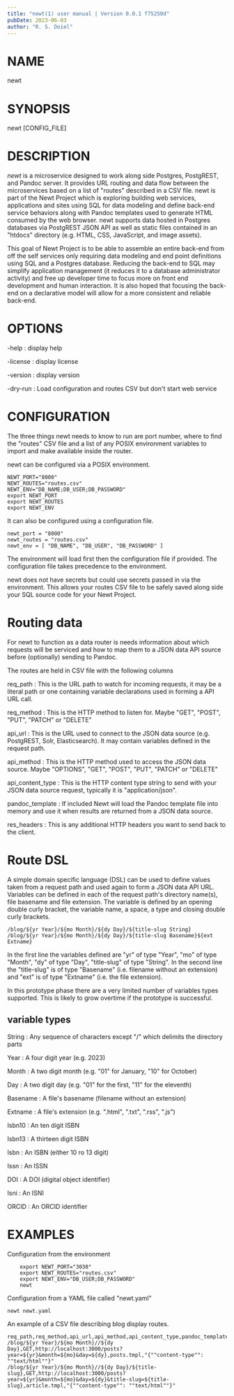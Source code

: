 ```yaml
---
title: "newt(1) user manual | Version 0.0.1 f75250d"
pubDate: 2023-06-03
author: "R. S. Doiel"
---
```


# NAME

newt

# SYNOPSIS

newt [CONFIG_FILE]

# DESCRIPTION

*newt* is a microservice designed to work along side Postgres,
PostgREST, and Pandoc server. It provides URL routing and data flow
between the microservices based on a list of "routes" described in a
CSV file.  newt is part of the Newt Project which is exploring
building web services, applications and sites using SQL for data modeling
and define back-end service behaviors along with Pandoc templates used to
generate HTML consumed by the web browser.  newt supports data
hosted in Postgres databases via PostgREST JSON API as well as static
files contained in an "htdocs" directory (e.g. HTML, CSS, JavaScript,
and image assets). 

This goal of Newt Project is to be able to assemble an entire back-end
from off the self services only requiring data modeling and end point
definitions using SQL and a Postgres database. Reducing the back-end
to SQL may simplify application management (it reduces it to a
database administrator activity) and free up developer time to focus
more on front end development and human interaction. It is also
hoped that focusing the back-end on a declarative model will allow for
a more consistent and reliable back-end.

# OPTIONS

-help
: display help

-license
: display license

-version
: display version

-dry-run
: Load configuration and routes CSV but don't start web service


# CONFIGURATION

The three things newt needs to know to run are port number,
where to find the "routes" CSV file and a list of any POSIX environment
variables to import and make available inside the router.

newt can be configured via a POSIX environment.

~~~
NEWT_PORT="8000"
NEWT_ROUTES="routes.csv"
NEWT_ENV="DB_NAME;DB_USER;DB_PASSWORD"
export NEWT_PORT
export NEWT_ROUTES
export NEWT_ENV
~~~

It can also be configured using a configuration file.


~~~
newt_port = "8000"
newt_routes = "routes.csv"
newt_env = [ "DB_NAME", "DB_USER", "DB_PASSWORD" ]
~~~

The environment will load first then the configuration file if
provided. The configuration file takes precedence to the environment.

newt does not have secrets but could use secrets passed
in via the environment. This allows your routes CSV file to be safely
saved along side your SQL source code for your Newt Project.

# Routing data

For newt to function as a data router is needs information
about which requests will be serviced and how to map them to a
JSON data API source before (optionally) sending to Pandoc.

The routes are held in CSV file with the following columns

req_path
: This is the URL path to watch for incoming requests, it may be a literal path or one containing variable declarations used in forming a API URL call.

req_method
: This is the HTTP method to listen for. Maybe "GET", "POST", "PUT", "PATCH" or "DELETE"

api_url
: This is the URL used to connect to the JSON data source (e.g. PostgREST, Solr, Elasticsearch). It may contain variables defined in the request path.

api_method
: This is the HTTP method used to access the JSON data source. Maybe "OPTIONS", "GET", "POST", "PUT", "PATCH" or "DELETE"

api_content_type
: This is the HTTP content type string to send with your JSON data source request, typically it is "application/json". 

pandoc_template
: If included Newt will load the Pandoc template file into memory and use it when results are returned from a JSON data source.

res_headers
: This is any additional HTTP headers you want to send back to the client.

# Route DSL

A simple domain specific language (DSL) can be used to define values taken
from a request path and used again to form a JSON data API URL. Variables can be defined in each of the request path's directory name(s), file basename and file extension. The variable is defined by an opening double curly bracket, the variable name, a space, a type and closing double curly brackets.

~~~
/blog/${yr Year}/${mo Month}/${dy Day}/${title-slug String}
/blog/${yr Year}/${mo Month}/${dy Day}/${title-slug Basename}${ext Extname}
~~~

In the first line the variables defined are "yr" of type "Year", "mo" of type "Month", "dy" of type "Day", "title-slug" of type "String". In the second line the "title-slug" is of type "Basename" (i.e. filename without an extension) and "ext" is of type "Extname" (i.e. the file extension).

In this prototype phase there are a very limited number of variables types
supported. This is likely to grow overtime if the prototype is successful.

## variable types

String
: Any sequence of characters except "/" which delimits the directory parts

Year
: A four digit year (e.g. 2023)

Month
: A two digit month (e.g. "01" for January, "10" for October)

Day
: A two digit day (e.g. "01" for the first, "11" for the eleventh)

Basename
: A file's basename (filename without an extension)

Extname
: A file's extension (e.g. ".html", ".txt", ".rss", ".js")

Isbn10
: An ten digit ISBN

Isbn13
: A thirteen digit ISBN

Isbn
: An ISBN (either 10 ro 13 digit)

Issn
: An ISSN

DOI
: A DOI (digital object identifier)

Isni
: An ISNI

ORCID
: An ORCID identifier
 

# EXAMPLES

Configuration from the environment

~~~
	export NEWT_PORT="3030"
	export NEWT_ROUTES="routes.csv"
	export NEWT_ENV="DB_USER;DB_PASSWORD"
	newt
~~~

Configuration from a YAML file called "newt.yaml"

~~~
newt newt.yaml
~~~

An example of a CSV file describing blog display routes.

~~~
req_path,req_method,api_url,api_method,api_content_type,pandoc_template,res_headers
/blog/${yr Year}/${mo Month}//${dy Day},GET,http://localhost:3000/posts?year=${yr}&month=${mo}&day=${dy},posts.tmpl,"{""content-type"": ""text/html""}"
/blog/${yr Year}/${mo Month}//${dy Day}/${title-slug},GET,http://localhost:3000/posts?year=${yr}&month=${mo}&day=${dy}&title-slug=${title-slug},article.tmpl,"{""content-type"": ""text/html""}"
~~~



